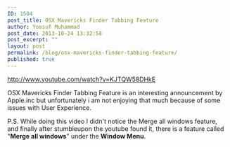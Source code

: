 ```yaml
---
ID: 1504
post_title: OSX Mavericks Finder Tabbing Feature
author: Yoosuf Muhammad
post_date: 2013-10-24 13:32:58
post_excerpt: ""
layout: post
permalink: /blog/osx-mavericks-finder-tabbing-feature/
published: true
---
```

http://www.youtube.com/watch?v=KJTQW58DHkE

OSX Mavericks Finder Tabbing Feature is an interesting announcement by Apple.inc but unfortunately i am not enjoying that much because of some issues with User Experience.

P.S. While doing this video I didn't notice the Merge all windows feature, and finally after stumbleupon the youtube found it, there is a feature called "<strong>Merge all windows</strong>" under the <strong>Window Menu</strong>.